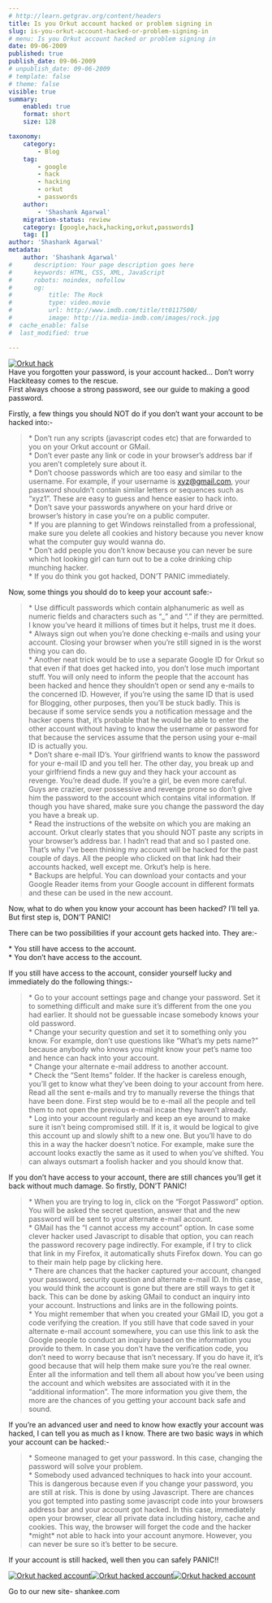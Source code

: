 ```yaml
---
# http://learn.getgrav.org/content/headers
title: Is you Orkut account hacked or problem signing in
slug: is-you-orkut-account-hacked-or-problem-signing-in
# menu: Is you Orkut account hacked or problem signing in
date: 09-06-2009
published: true
publish_date: 09-06-2009
# unpublish_date: 09-06-2009
# template: false
# theme: false
visible: true
summary:
    enabled: true
    format: short
    size: 128

taxonomy:
    category:
        - Blog
    tag:
        - google
        - hack
        - hacking
        - orkut
        - passwords
    author:
        - 'Shashank Agarwal'
    migration-status: review
    category: [google,hack,hacking,orkut,passwords]
    tag: []
author: 'Shashank Agarwal'
metadata:
    author: 'Shashank Agarwal'
#      description: Your page description goes here
#      keywords: HTML, CSS, XML, JavaScript
#      robots: noindex, nofollow
#      og:
#          title: The Rock
#          type: video.movie
#          url: http://www.imdb.com/title/tt0117500/
#          image: http://ia.media-imdb.com/images/rock.jpg
#  cache_enable: false
#  last_modified: true

---
```


[![Orkut hack](http://1.bp.blogspot.com/_V2JZuLkPrjQ/Si56Fm3e6LI/AAAAAAAAHpg/Ytc5Uvt-ZWc/s320/orkut.jpg)](http://1.bp.blogspot.com/_V2JZuLkPrjQ/Si56Fm3e6LI/AAAAAAAAHpg/Ytc5Uvt-ZWc/s1600-h/orkut.jpg)  
Have you forgotten your password, is your account hacked… Don’t worry Hackiteasy comes to the rescue.  
First always choose a strong password, see our guide to making a good password.

Firstly, a few things you should NOT do if you don’t want your account to be hacked into:-

> 

> \* Don’t run any scripts (javascript codes etc) that are forwarded to you on your Orkut account or GMail.  
> \* Don’t ever paste any link or code in your browser’s address bar if you aren’t completely sure about it.  
> \* Don’t choose passwords which are too easy and similar to the username. For example, if your username is xyz@gmail.com, your password shouldn’t contain similar letters or sequences such as “xyz1”. These are easy to guess and hence easier to hack into.  
> \* Don’t save your passwords anywhere on your hard drive or browser’s history in case you’re on a public computer.  
> \* If you are planning to get Windows reinstalled from a professional, make sure you delete all cookies and history because you never know what the computer guy would wanna do.  
> \* Don’t add people you don’t know because you can never be sure which hot looking girl can turn out to be a coke drinking chip munching hacker.  
> \* If you do think you got hacked, DON’T PANIC immediately.
> 
> >

Now, some things you should do to keep your account safe:-

> \* Use difficult passwords which contain alphanumeric as well as numeric fields and characters such as “\_” and “.” if they are permitted. I know you’ve heard it millions of times but it helps, trust me it does.  
> \* Always sign out when you’re done checking e-mails and using your account. Closing your browser when you’re still signed in is the worst thing you can do.  
> \* Another neat trick would be to use a separate Google ID for Orkut so that even if that does get hacked into, you don’t lose much important stuff. You will only need to inform the people that the account has been hacked and hence they shouldn’t open or send any e-mails to the concerned ID. However, if you’re using the same ID that is used for Blogging, other purposes, then you’ll be stuck badly. This is because if some service sends you a notification message and the hacker opens that, it’s probable that he would be able to enter the other account without having to know the username or password for that because the services assume that the person using your e-mail ID is actually you.  
> \* Don’t share e-mail ID’s. Your girlfriend wants to know the password for your e-mail ID and you tell her. The other day, you break up and your girlfriend finds a new guy and they hack your account as revenge. You’re dead dude. If you’re a girl, be even more careful. Guys are crazier, over possessive and revenge prone so don’t give him the password to the account which contains vital information. If though you have shared, make sure you change the password the day you have a break up.  
> \* Read the instructions of the website on which you are making an account. Orkut clearly states that you should NOT paste any scripts in your browser’s address bar. I hadn’t read that and so I pasted one. That’s why I’ve been thinking my account will be hacked for the past couple of days. All the people who clicked on that link had their accounts hacked, well except me. Orkut’s help is here.  
> \* Backups are helpful. You can download your contacts and your Google Reader items from your Google account in different formats and these can be used in the new account.

Now, what to do when you know your account has been hacked? I’ll tell ya. But first step is, DON’T PANIC!

There can be two possibilities if your account gets hacked into. They are:-

\* You still have access to the account.  
\* You don’t have access to the account.

If you still have access to the account, consider yourself lucky and immediately do the following things:-

> \* Go to your account settings page and change your password. Set it to something difficult and make sure it’s different from the one you had earlier. It should not be guessable incase somebody knows your old password.  
> \* Change your security question and set it to something only you know. For example, don’t use questions like “What’s my pets name?” because anybody who knows you might know your pet’s name too and hence can hack into your account.  
> \* Change your alternate e-mail address to another account.  
> \* Check the “Sent Items” folder. If the hacker is careless enough, you’ll get to know what they’ve been doing to your account from here. Read all the sent e-mails and try to manually reverse the things that have been done. First step would be to e-mail all the people and tell them to not open the previous e-mail incase they haven’t already.  
> \* Log into your account regularly and keep an eye around to make sure it isn’t being compromised still. If it is, it would be logical to give this account up and slowly shift to a new one. But you’ll have to do this in a way the hacker doesn’t notice. For example, make sure the account looks exactly the same as it used to when you’ve shifted. You can always outsmart a foolish hacker and you should know that.

If you don’t have access to your account, there are still chances you’ll get it back without much damage. So firstly, DON’T PANIC!

> \* When you are trying to log in, click on the “Forgot Password” option. You will be asked the secret question, answer that and the new password will be sent to your alternate e-mail account.  
> \* GMail has the “I cannot access my account” option. In case some clever hacker used Javascript to disable that option, you can reach the password recovery page indirectly. For example, if I try to click that link in my Firefox, it automatically shuts Firefox down. You can go to their main help page by clicking here.  
> \* There are chances that the hacker captured your account, changed your password, security question and alternate e-mail ID. In this case, you would think the account is gone but there are still ways to get it back. This can be done by asking GMail to conduct an inquiry into your account. Instructions and links are in the following points.  
> \* You might remember that when you created your GMail ID, you got a code verifying the creation. If you still have that code saved in your alternate e-mail account somewhere, you can use this link to ask the Google people to conduct an inquiry based on the information you provide to them. In case you don’t have the verification code, you don’t need to worry because that isn’t necessary. If you do have it, it’s good because that will help them make sure you’re the real owner. Enter all the information and tell them all about how you’ve been using the account and which websites are associated with it in the “additional information”. The more information you give them, the more are the chances of you getting your account back safe and sound.

If you’re an advanced user and need to know how exactly your account was hacked, I can tell you as much as I know. There are two basic ways in which your account can be hacked:-

> \* Someone managed to get your password. In this case, changing the password will solve your problem.  
> \* Somebody used advanced techniques to hack into your account. This is dangerous because even if you change your password, you are still at risk. This is done by using Javascript. There are chances you got tempted into pasting some javascript code into your browsers address bar and your account got hacked. In this case, immediately open your browser, clear all private data including history, cache and cookies. This way, the browser will forget the code and the hacker \*might\* not able to hack into your account anymore. However, you can never be sure so it’s better to be secure.

If your account is still hacked, well then you can safely PANIC!!

[![Orkut hacked account](http://2.bp.blogspot.com/_V2JZuLkPrjQ/Si55UJw5J-I/AAAAAAAAHpI/g0c4lsqrISg/s320/Untitled.png)](http://2.bp.blogspot.com/_V2JZuLkPrjQ/Si55UJw5J-I/AAAAAAAAHpI/g0c4lsqrISg/s1600-h/Untitled.png)[![Orkut hacked account](http://2.bp.blogspot.com/_V2JZuLkPrjQ/Si55UWeACsI/AAAAAAAAHpY/qTIQheC42gQ/s320/Untitled3.png)](http://2.bp.blogspot.com/_V2JZuLkPrjQ/Si55UWeACsI/AAAAAAAAHpY/qTIQheC42gQ/s1600-h/Untitled3.png)[![Orkut hacked account](http://2.bp.blogspot.com/_V2JZuLkPrjQ/Si55UUNgUxI/AAAAAAAAHpQ/LNBipYZlRvM/s320/Untitled1.png)](http://2.bp.blogspot.com/_V2JZuLkPrjQ/Si55UUNgUxI/AAAAAAAAHpQ/LNBipYZlRvM/s1600-h/Untitled1.png)

Go to our new site- shankee.com
